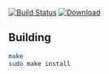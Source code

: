 [![Build Status](https://travis-ci.org/acolono/opentrigger-otraw2q.svg?branch=master)](https://travis-ci.org/acolono/opentrigger-otraw2q)
[![Download](https://api.bintray.com/packages/ao/opentrigger/opentrigger-otraw2q/images/download.svg) ](https://bintray.com/ao/opentrigger/opentrigger-otraw2q/_latestVersion)

## Building

```sh
make
sudo make install
```

